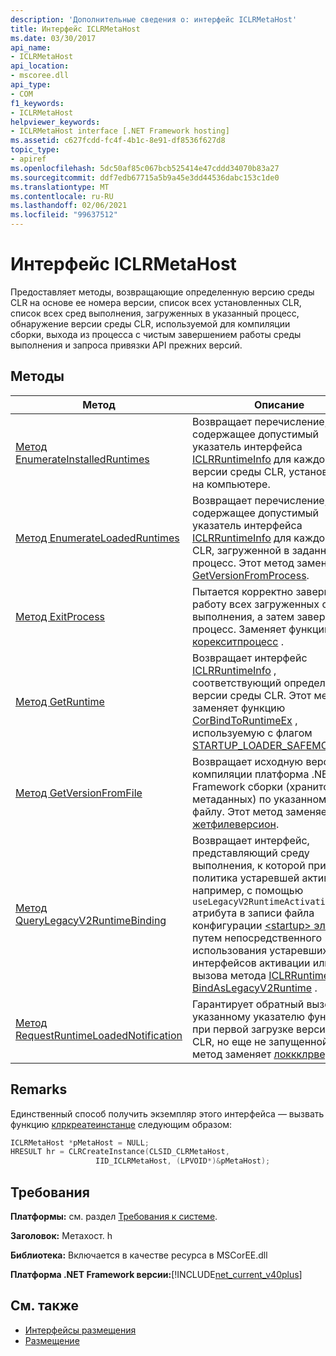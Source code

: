 ```yaml
---
description: 'Дополнительные сведения о: интерфейс ICLRMetaHost'
title: Интерфейс ICLRMetaHost
ms.date: 03/30/2017
api_name:
- ICLRMetaHost
api_location:
- mscoree.dll
api_type:
- COM
f1_keywords:
- ICLRMetaHost
helpviewer_keywords:
- ICLRMetaHost interface [.NET Framework hosting]
ms.assetid: c627fcdd-fc4f-4b1c-8e91-df8536f627d8
topic_type:
- apiref
ms.openlocfilehash: 5dc50af85c067bcb525414e47cddd34070b83a27
ms.sourcegitcommit: ddf7edb67715a5b9a45e3dd44536dabc153c1de0
ms.translationtype: MT
ms.contentlocale: ru-RU
ms.lasthandoff: 02/06/2021
ms.locfileid: "99637512"
---
```

# <a name="iclrmetahost-interface"></a>Интерфейс ICLRMetaHost

Предоставляет методы, возвращающие определенную версию среды CLR на основе ее номера версии, список всех установленных CLR, список всех сред выполнения, загруженных в указанный процесс, обнаружение версии среды CLR, используемой для компиляции сборки, выхода из процесса с чистым завершением работы среды выполнения и запроса привязки API прежних версий.  
  
## <a name="methods"></a>Методы  
  
|Метод|Описание|  
|------------|-----------------|  
|[Метод EnumerateInstalledRuntimes](iclrmetahost-enumerateinstalledruntimes-method.md)|Возвращает перечисление, содержащее допустимый указатель интерфейса [ICLRRuntimeInfo](iclrruntimeinfo-interface.md) для каждой версии среды CLR, установленной на компьютере.|  
|[Метод EnumerateLoadedRuntimes](iclrmetahost-enumerateloadedruntimes-method.md)|Возвращает перечисление, содержащее допустимый указатель интерфейса [ICLRRuntimeInfo](iclrruntimeinfo-interface.md) для каждой среды CLR, загруженной в заданный процесс. Этот метод заменяет [GetVersionFromProcess](getversionfromprocess-function.md).|  
|[Метод ExitProcess](iclrmetahost-exitprocess-method.md)|Пытается корректно завершить работу всех загруженных сред выполнения, а затем завершить процесс. Заменяет функцию [корекситпроцесс](corexitprocess-function.md) .|  
|[Метод GetRuntime](iclrmetahost-getruntime-method.md)|Возвращает интерфейс [ICLRRuntimeInfo](iclrruntimeinfo-interface.md) , соответствующий определенной версии среды CLR. Этот метод заменяет функцию [CorBindToRuntimeEx](corbindtoruntimeex-function.md) , используемую с флагом [STARTUP_LOADER_SAFEMODE](startup-flags-enumeration.md) .|  
|[Метод GetVersionFromFile](iclrmetahost-getversionfromfile-method.md)|Возвращает исходную версию компиляции платформа .NET Framework сборки (хранится в метаданных) по указанному пути к файлу. Этот метод заменяет [жетфилеверсион](getfileversion-function.md).|  
|[Метод QueryLegacyV2RuntimeBinding](iclrmetahost-querylegacyv2runtimebinding-method.md)|Возвращает интерфейс, представляющий среду выполнения, к которой привязана политика устаревшей активации, например, с помощью `useLegacyV2RuntimeActivationPolicy` атрибута в записи файла конфигурации [ \<startup> элемента](../../configure-apps/file-schema/startup/startup-element.md) , путем непосредственного использования устаревших API-интерфейсов активации или путем вызова метода [ICLRRuntimeInfo:: BindAsLegacyV2Runtime](iclrruntimeinfo-bindaslegacyv2runtime-method.md) .|  
|[Метод RequestRuntimeLoadedNotification](iclrmetahost-requestruntimeloadednotification-method.md)|Гарантирует обратный вызов к указанному указателю функции при первой загрузке версии среды CLR, но еще не запущенной. Этот метод заменяет [локкклрверсион](lockclrversion-function.md)|  
  
## <a name="remarks"></a>Remarks  

 Единственный способ получить экземпляр этого интерфейса — вызвать функцию [клркреатеинстанце](clrcreateinstance-function.md) следующим образом:  
  
```cpp  
ICLRMetaHost *pMetaHost = NULL;  
HRESULT hr = CLRCreateInstance(CLSID_CLRMetaHost,  
                   IID_ICLRMetaHost, (LPVOID*)&pMetaHost);  
```  
  
## <a name="requirements"></a>Требования  

 **Платформы:** см. раздел [Требования к системе](../../get-started/system-requirements.md).  
  
 **Заголовок:** Метахост. h  
  
 **Библиотека:** Включается в качестве ресурса в MSCorEE.dll  
  
 **Платформа .NET Framework версии:**[!INCLUDE[net_current_v40plus](../../../../includes/net-current-v40plus-md.md)]  
  
## <a name="see-also"></a>См. также

- [Интерфейсы размещения](hosting-interfaces.md)
- [Размещение](index.md)
